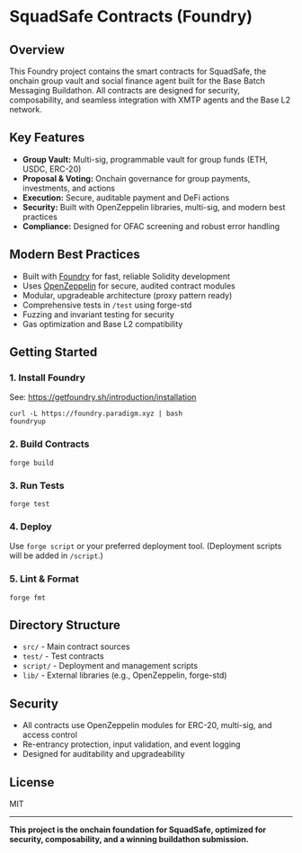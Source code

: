 # SquadSafe Contracts (Foundry)

## Overview

This Foundry project contains the smart contracts for SquadSafe, the onchain group vault and social finance agent built for the Base Batch Messaging Buildathon. All contracts are designed for security, composability, and seamless integration with XMTP agents and the Base L2 network.

## Key Features

- **Group Vault:** Multi-sig, programmable vault for group funds (ETH, USDC, ERC-20)
- **Proposal & Voting:** Onchain governance for group payments, investments, and actions
- **Execution:** Secure, auditable payment and DeFi actions
- **Security:** Built with OpenZeppelin libraries, multi-sig, and modern best practices
- **Compliance:** Designed for OFAC screening and robust error handling

## Modern Best Practices

- Built with [Foundry](https://getfoundry.sh/) for fast, reliable Solidity development
- Uses [OpenZeppelin](https://openzeppelin.com/contracts/) for secure, audited contract modules
- Modular, upgradeable architecture (proxy pattern ready)
- Comprehensive tests in `/test` using forge-std
- Fuzzing and invariant testing for security
- Gas optimization and Base L2 compatibility

## Getting Started

### 1. Install Foundry

See: https://getfoundry.sh/introduction/installation

```
curl -L https://foundry.paradigm.xyz | bash
foundryup
```

### 2. Build Contracts

```
forge build
```

### 3. Run Tests

```
forge test
```

### 4. Deploy

Use `forge script` or your preferred deployment tool. (Deployment scripts will be added in `/script`.)

### 5. Lint & Format

```
forge fmt
```

## Directory Structure

- `src/` - Main contract sources
- `test/` - Test contracts
- `script/` - Deployment and management scripts
- `lib/` - External libraries (e.g., OpenZeppelin, forge-std)

## Security

- All contracts use OpenZeppelin modules for ERC-20, multi-sig, and access control
- Re-entrancy protection, input validation, and event logging
- Designed for auditability and upgradeability

## License

MIT

---

**This project is the onchain foundation for SquadSafe, optimized for security, composability, and a winning buildathon submission.**
